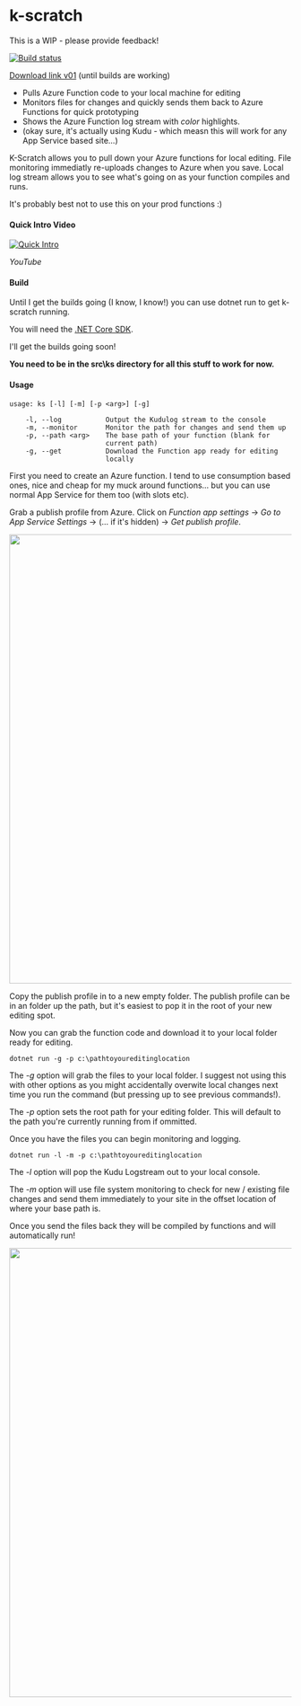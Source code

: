 # k-scratch

This is a WIP - please provide feedback!

[![Build status](https://ci.appveyor.com/api/projects/status/3e3bkjyc7ia4gy59/branch/master?svg=true)](https://ci.appveyor.com/project/jakkaj/k-scratch/branch/master)

[Download link v01](https://xammelbs.blob.core.windows.net/downloads/ks_win10x64_v01.zip) (until builds are working)

 - Pulls Azure Function code to your local machine for editing
 - Monitors files for changes and quickly sends them back to Azure Functions for quick prototyping
 - Shows the Azure Function log stream with *color* highlights. 
 - (okay sure, it's actually using Kudu - which measn this will work for any App Service based site...)


K-Scratch allows you to pull down your Azure functions for local editing. File monitoring immediatly re-uploads changes to Azure when you save. Local log stream allows you to see what's going on as your function compiles and runs. 

It's probably best not to use this on your prod functions :)

#### Quick Intro Video
[![Quick Intro](http://img.youtube.com/vi/J6y_K6dUhSQ/0.jpg)](http://www.youtube.com/watch?v=J6y_K6dUhSQ "Quick Intro")

*YouTube*

#### Build

Until I get the builds going (I know, I know!) you can use dotnet run to get k-scratch running. 

You will need the [.NET Core SDK](https://www.microsoft.com/net/core/#windowsvs2017). 

I'll get the builds going soon!

**You need to be in the src\ks directory for all this stuff to work for now.**

#### Usage

```
usage: ks [-l] [-m] [-p <arg>] [-g]

    -l, --log           Output the Kudulog stream to the console
    -m, --monitor       Monitor the path for changes and send them up
    -p, --path <arg>    The base path of your function (blank for
                        current path)
    -g, --get           Download the Function app ready for editing
                        locally
```

First you need to create an Azure function. I tend to use consumption based ones, nice and cheap for my muck around functions... but you can use normal App Service for them too (with slots etc). 

Grab a publish profile from Azure. Click on *Function app settings* -> *Go to App Service Settings* -> (... if it's hidden) -> *Get publish profile*. 

<image src="https://cloud.githubusercontent.com/assets/5225782/23344608/ac7c44d4-fcd3-11e6-90f2-0291a31f1522.gif" width="800px"/>

Copy the publish profile in to a new empty folder. The publish profile can be in an folder up the path, but it's easiest to pop it in the root of your new editing spot. 

Now you can grab the function code and download it to your local folder ready for editing. 

```
dotnet run -g -p c:\pathtoyoureditinglocation
```

The *-g* option will grab the files to your local folder. I suggest not using this with other options as you might accidentally overwite local changes next time you run the command (but pressing up to see previous commands!).

The *-p* option sets the root path for your editing folder. This will default to the path you're currently running from if ommitted. 

Once you have the files you can begin monitoring and logging. 

```
dotnet run -l -m -p c:\pathtoyoureditinglocation
```

The *-l* option will pop the Kudu Logstream out to your local console. 

The *-m* option will use file system monitoring to check for new / existing file changes and send them immediately to your site in the offset location of where your base path is.

Once you send the files back they will be compiled by functions and will automatically run!

<img src="https://cloud.githubusercontent.com/assets/5225782/23344942/7b6a1f28-fcd9-11e6-8cdc-5ca5df20db37.gif" width="800px"/>
